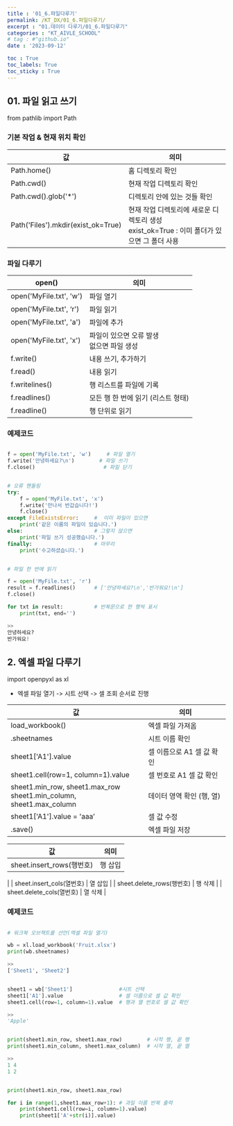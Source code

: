 ```yaml
---
title : '01_6.파일다루기' 
permalink: /KT_DX/01_6.파일다루기/
excerpt : "01.데이터 다루기/01_6.파일다루기"
categories : "KT_AIVLE_SCHOOL"
# tag : #"github.io"
date : '2023-09-12'

toc : True
toc_labels: True
toc_sticky : True
---
```


## 01. 파일 읽고 쓰기

from pathlib import Path

### 기본 작업 & 현재 위치 확인

| 값  | 의미 |
| --- | --- |
| Path.home() | 홈 디렉토리 확인 |
| Path.cwd() | 현재 작업 디렉토리 확인 |
| Path.cwd().glob('*') | 디렉토리 안에 있는 것들 확인 |
| Path('Files').mkdir(exist_ok=True) | 현재 작업 디렉토리에 새로운 디렉토리 생성 <br> exist_ok=True : 이미 폴더가 있으면 그 폴더 사용 |

### 파일 다루기

| open()  | 의미 |
| --- | --- |
| open('MyFile.txt', 'w') | 파일 열기 |
| open('MyFile.txt', ‘r') | 파일 읽기 |
| open('MyFile.txt', 'a') | 파일에 추가 |
| open('MyFile.txt', 'x') | 파일이 있으면 오류 발생 <br> 없으면 파일 생성 |
| f.write() | 내용 쓰기, 추가하기 |
| f.read() | 내용 읽기 |
| f.writelines() | 행 리스트를 파일에 기록 |
| f.readlines() | 모든 행 한 번에 읽기 (리스트 형태) |
| f.readline() | 행 단위로 읽기 |

<p></p>


### 예제코드


```python

f = open('MyFile.txt', 'w')     # 파일 열기
f.write('안녕하세요?\n')        # 파일 쓰기
f.close()                      # 파일 닫기

```

<p></p>

```python

# 오류 핸들링
try:
    f = open('MyFile.txt', 'x')
    f.write('만나서 반갑습니다!')
    f.close()
except FileExistsError:     #  이미 파일이 있으면
    print('같은 이름의 파일이 있습니다.')
else:                       # 그렇지 않으면
    print('파일 쓰기 성공했습니다.')
finally:                    # 마무리
    print('수고하셨습니다.')

```

<p></p>

```python

# 파일 한 번에 읽기

f = open('MyFile.txt', 'r')
result = f.readlines()      # ['안녕하세요?\n','반가워요!\n']
f.close()

for txt in result:          # 반복문으로 한 행씩 표시
    print(txt, end='')

>>
안녕하세요?
반가워요!
```


## 2. 엑셀 파일 다루기

import openpyxl as xl

- 엑셀 파일 열기 -> 시트 선택 -> 셀 조회 순서로 진행


| 값  | 의미 |
| --- | --- |
| load_workbook() | 엑셀 파일 가져옴 |
| .sheetnames | 시트 이름 확인 |
| sheet1['A1'].value | 셀 이름으로 A1 셀 값 확인 |
| sheet1.cell(row=1, column=1).value | 셀 번호로 A1 셀 값 확인 |
| sheet1.min_row, sheet1.max_row <br> sheet1.min_column, sheet1.max_column | 데이터 영역 확인 (행, 열) |
| sheet1['A1'].value = 'aaa’ | 셀 값 수정 |
| .save() | 엑셀 파일 저장 |

<p></p>

| 값  | 의미 |
| --- | --- |
| sheet.insert_rows(행번호) | 행 삽입
 |
| sheet.insert_cols(열번호) | 열 삽입 |
| sheet.delete_rows(행번호) | 행 삭제
 |
| sheet.delete_cols(열번호) |  열 삭제 |

<p></p>

### 예제코드

```python

# 워크북 오브젝트를 선언(엑셀 파일 열기)

wb = xl.load_workbook('Fruit.xlsx')
print(wb.sheetnames)

>> 
['Sheet1', 'Sheet2']

```

<p></p>

```python

sheet1 = wb['Sheet1']               #시트 선택
sheet1['A1'].value                  # 셀 이름으로 셀 값 확인
sheet1.cell(row=1, column=1).value  # 행과 열 번호로 셀 값 확인

>>
'Apple'

```

<p></p>

```python

print(sheet1.min_row, sheet1.max_row)        # 시작 행, 끝 행
print(sheet1.min_column, sheet1.max_column)  # 시작 열, 끝 열

>>
1 4
1 2
```

<p></p>

```python

print(sheet1.min_row, sheet1.max_row)

for i in range(1,sheet1.max_row+1): # 과일 이름 반복 출력
    print(sheet1.cell(row=i, column=1).value)
    print(sheet1['A'+str(i)].value)

```


